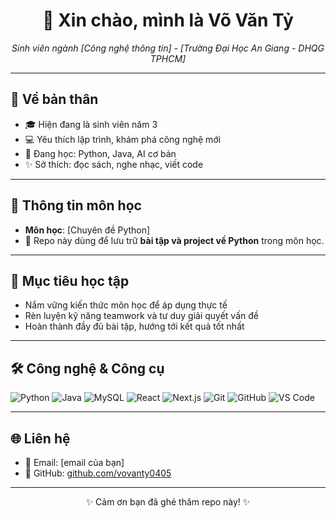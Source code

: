 
<h1 align="center">👋 Xin chào, mình là Võ Văn Tỷ</h1>
<p align="center">
  <em>Sinh viên ngành [Công nghệ thông tin] - [Trường Đại Học An Giang - DHQG TPHCM]</em>  
</p>

---

## 🌟 Về bản thân
- 🎓 Hiện đang là sinh viên năm 3  
- 💻 Yêu thích lập trình, khám phá công nghệ mới  
- 🌱 Đang học: Python, Java, AI cơ bản  
- ✨ Sở thích: đọc sách, nghe nhạc, viết code  

---

## 📖 Thông tin môn học
- **Môn học**: [Chuyên đề Python]   
- 📂 Repo này dùng để lưu trữ **bài tập và project về Python** trong môn học.  

---

## 🎯 Mục tiêu học tập
- Nắm vững kiến thức môn học để áp dụng thực tế    
- Rèn luyện kỹ năng teamwork và tư duy giải quyết vấn đề  
- Hoàn thành đầy đủ bài tập, hướng tới kết quả tốt nhất  

---

## 🛠️ Công nghệ & Công cụ
<p>
  <img src="https://img.shields.io/badge/Python-3.x-blue?logo=python" alt="Python"/>
  <img src="https://img.shields.io/badge/Java-Programming-orange?logo=openjdk" alt="Java"/>
  <img src="https://img.shields.io/badge/MySQL-Database-blue?logo=mysql" alt="MySQL"/>
  <img src="https://img.shields.io/badge/React-JS-61DAFB?logo=react" alt="React"/>
  <img src="https://img.shields.io/badge/Next.js-Framework-black?logo=nextdotjs" alt="Next.js"/>
  <img src="https://img.shields.io/badge/Git-Tools-orange?logo=git" alt="Git"/>
  <img src="https://img.shields.io/badge/GitHub-Repo-black?logo=github" alt="GitHub"/>
  <img src="https://img.shields.io/badge/VS%20Code-Editor-blue?logo=visualstudiocode" alt="VS Code"/>
</p>

---

## 🌐 Liên hệ
- 📧 Email: [email của bạn]  
- 🔗 GitHub: [github.com/vovanty0405](https://github.com/vovanty0405)  

---

<p align="center">✨ Cảm ơn bạn đã ghé thăm repo này! ✨</p>
